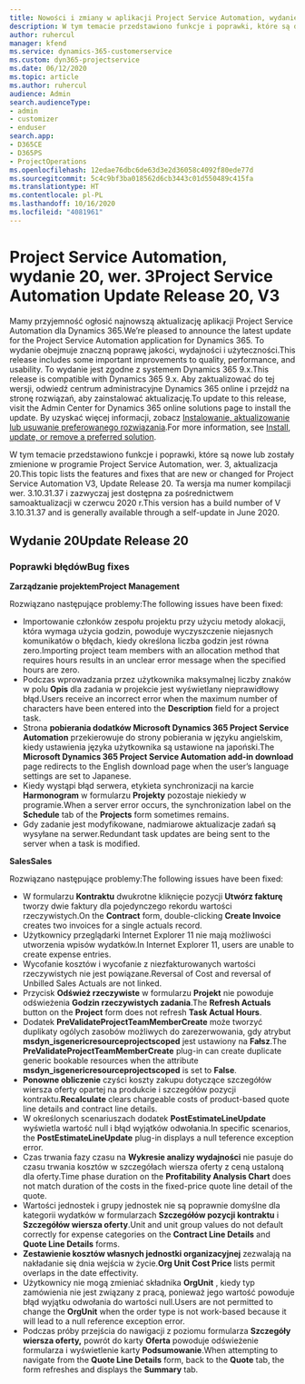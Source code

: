 ```yaml
---
title: Nowości i zmiany w aplikacji Project Service Automation, wydanie 20, wer. 3
description: W tym temacie przedstawiono funkcje i poprawki, które są dostępne w programie Project Service Automation, aktualizacja 20, wer. 3
author: ruhercul
manager: kfend
ms.service: dynamics-365-customerservice
ms.custom: dyn365-projectservice
ms.date: 06/12/2020
ms.topic: article
ms.author: ruhercul
audience: Admin
search.audienceType:
- admin
- customizer
- enduser
search.app:
- D365CE
- D365PS
- ProjectOperations
ms.openlocfilehash: 12edae76dbc6de63d3e2d36058c4092f80ede77d
ms.sourcegitcommit: 5c4c9bf3ba018562d6cb3443c01d550489c415fa
ms.translationtype: HT
ms.contentlocale: pl-PL
ms.lasthandoff: 10/16/2020
ms.locfileid: "4081961"
---
```

# <a name="project-service-automation-update-release-20-v3"></a><span data-ttu-id="78e9a-103">Project Service Automation, wydanie 20, wer. 3</span><span class="sxs-lookup"><span data-stu-id="78e9a-103">Project Service Automation Update Release 20, V3</span></span>

<span data-ttu-id="78e9a-104">Mamy przyjemność ogłosić najnowszą aktualizację aplikacji Project Service Automation dla Dynamics 365.</span><span class="sxs-lookup"><span data-stu-id="78e9a-104">We’re pleased to announce the latest update for the Project Service Automation application for Dynamics 365.</span></span> <span data-ttu-id="78e9a-105">To wydanie obejmuje znaczną poprawę jakości, wydajności i użyteczności.</span><span class="sxs-lookup"><span data-stu-id="78e9a-105">This release includes some important improvements to quality, performance, and usability.</span></span> <span data-ttu-id="78e9a-106">To wydanie jest zgodne z systemem Dynamics 365 9.x.</span><span class="sxs-lookup"><span data-stu-id="78e9a-106">This release is compatible with Dynamics 365 9.x.</span></span> <span data-ttu-id="78e9a-107">Aby zaktualizować do tej wersji, odwiedź centrum administracyjne Dynamics 365 online i przejdź na stronę rozwiązań, aby zainstalować aktualizację.</span><span class="sxs-lookup"><span data-stu-id="78e9a-107">To update to this release, visit the Admin Center for Dynamics 365 online solutions page to install the update.</span></span> <span data-ttu-id="78e9a-108">By uzyskać więcej informacji, zobacz [Instalowanie, aktualizowanie lub usuwanie preferowanego rozwiązania](https://docs.microsoft.com/power-platform/admin/install-remove-preferred-solution).</span><span class="sxs-lookup"><span data-stu-id="78e9a-108">For more information, see [Install, update, or remove a preferred solution](https://docs.microsoft.com/power-platform/admin/install-remove-preferred-solution).</span></span>

<span data-ttu-id="78e9a-109">W tym temacie przedstawiono funkcje i poprawki, które są nowe lub zostały zmienione w programie Project Service Automation, wer. 3, aktualizacja 20.</span><span class="sxs-lookup"><span data-stu-id="78e9a-109">This topic lists the features and fixes that are new or changed for Project Service Automation V3, Update Release 20.</span></span> <span data-ttu-id="78e9a-110">Ta wersja ma numer kompilacji wer. 3.10.31.37 i zazwyczaj jest dostępna za pośrednictwem samoaktualizacji w czerwcu 2020 r.</span><span class="sxs-lookup"><span data-stu-id="78e9a-110">This version has a build number of V 3.10.31.37 and is generally available through a self-update in June 2020.</span></span>

## <a name="update-release-20"></a><span data-ttu-id="78e9a-111">Wydanie 20</span><span class="sxs-lookup"><span data-stu-id="78e9a-111">Update Release 20</span></span>

### <a name="bug-fixes"></a><span data-ttu-id="78e9a-112">Poprawki błędów</span><span class="sxs-lookup"><span data-stu-id="78e9a-112">Bug fixes</span></span>

<span data-ttu-id="78e9a-113">**Zarządzanie projektem**</span><span class="sxs-lookup"><span data-stu-id="78e9a-113">**Project Management**</span></span>

<span data-ttu-id="78e9a-114">Rozwiązano następujące problemy:</span><span class="sxs-lookup"><span data-stu-id="78e9a-114">The following issues have been fixed:</span></span>

- <span data-ttu-id="78e9a-115">Importowanie członków zespołu projektu przy użyciu metody alokacji, która wymaga użycia godzin, powoduje wyczyszczenie niejasnych komunikatów o błędach, kiedy określona liczba godzin jest równa zero.</span><span class="sxs-lookup"><span data-stu-id="78e9a-115">Importing project team members with an allocation method that requires hours results in an unclear error message when the specified hours are zero.</span></span>
- <span data-ttu-id="78e9a-116">Podczas wprowadzania przez użytkownika maksymalnej liczby znaków w polu **Opis** dla zadania w projekcie jest wyświetlany nieprawidłowy błąd.</span><span class="sxs-lookup"><span data-stu-id="78e9a-116">Users receive an incorrect error when the maximum number of characters have been entered into the **Description** field for a project task.</span></span>
- <span data-ttu-id="78e9a-117">Strona **pobierania dodatków Microsoft Dynamics 365 Project Service Automation** przekierowuje do strony pobierania w języku angielskim, kiedy ustawienia języka użytkownika są ustawione na japoński.</span><span class="sxs-lookup"><span data-stu-id="78e9a-117">The **Microsoft Dynamics 365 Project Service Automation add-in download** page redirects to the English download page when the user’s language settings are set to Japanese.</span></span>
- <span data-ttu-id="78e9a-118">Kiedy wystąpi błąd serwera, etykieta synchronizacji na karcie **Harmonogram** w formularzu **Projekty** pozostaje niekiedy w programie.</span><span class="sxs-lookup"><span data-stu-id="78e9a-118">When a server error occurs, the synchronization label on the **Schedule** tab of the **Projects** form sometimes remains.</span></span>
- <span data-ttu-id="78e9a-119">Gdy zadanie jest modyfikowane, nadmiarowe aktualizacje zadań są wysyłane na serwer.</span><span class="sxs-lookup"><span data-stu-id="78e9a-119">Redundant task updates are being sent to the server when a task is modified.</span></span>

<span data-ttu-id="78e9a-120">**Sales**</span><span class="sxs-lookup"><span data-stu-id="78e9a-120">**Sales**</span></span>

<span data-ttu-id="78e9a-121">Rozwiązano następujące problemy:</span><span class="sxs-lookup"><span data-stu-id="78e9a-121">The following issues have been fixed:</span></span>

- <span data-ttu-id="78e9a-122">W formularzu **Kontraktu** dwukrotne kliknięcie pozycji **Utwórz fakturę** tworzy dwie faktury dla pojedynczego rekordu wartości rzeczywistych.</span><span class="sxs-lookup"><span data-stu-id="78e9a-122">On the **Contract** form, double-clicking **Create Invoice** creates two invoices for a single actuals record.</span></span>
- <span data-ttu-id="78e9a-123">Użytkownicy przeglądarki Internet Explorer 11 nie mają możliwości utworzenia wpisów wydatków.</span><span class="sxs-lookup"><span data-stu-id="78e9a-123">In Internet Explorer 11, users are unable to create expense entries.</span></span>
- <span data-ttu-id="78e9a-124">Wycofanie kosztów i wycofanie z niezfakturowanych wartości rzeczywistych nie jest powiązane.</span><span class="sxs-lookup"><span data-stu-id="78e9a-124">Reversal of Cost and reversal of Unbilled Sales Actuals are not linked.</span></span>
- <span data-ttu-id="78e9a-125">Przycisk **Odśwież rzeczywiste** w formularzu **Projekt** nie powoduje odświeżenia **Godzin rzeczywistych zadania**.</span><span class="sxs-lookup"><span data-stu-id="78e9a-125">The **Refresh Actuals** button on the **Project** form does not refresh **Task Actual Hours**.</span></span>
- <span data-ttu-id="78e9a-126">Dodatek **PreValidateProjectTeamMemberCreate** może tworzyć duplikaty ogólych zasobów możliwych do zarezerwowania, gdy atrybut **msdyn_isgenericresourceprojectscoped** jest ustawiony na **Fałsz**.</span><span class="sxs-lookup"><span data-stu-id="78e9a-126">The **PreValidateProjectTeamMemberCreate** plug-in can create duplicate generic bookable resources when the attribute **msdyn_isgenericresourceprojectscoped** is set to **False**.</span></span>
- <span data-ttu-id="78e9a-127">**Ponowne obliczenie** czyści koszty zakupu dotyczące szczegółów wiersza oferty opartej na produkcie i szczegółów pozycji kontraktu.</span><span class="sxs-lookup"><span data-stu-id="78e9a-127">**Recalculate** clears chargeable costs of product-based quote line details and contract line details.</span></span>
- <span data-ttu-id="78e9a-128">W określonych scenariuszach dodatek **PostEstimateLineUpdate** wyświetla wartość null i błąd wyjątków odwołania.</span><span class="sxs-lookup"><span data-stu-id="78e9a-128">In specific scenarios, the **PostEstimateLineUpdate** plug-in displays a null teference exception error.</span></span>
- <span data-ttu-id="78e9a-129">Czas trwania fazy czasu na **Wykresie analizy wydajności** nie pasuje do czasu trwania kosztów w szczegółach wiersza oferty z ceną ustaloną dla oferty.</span><span class="sxs-lookup"><span data-stu-id="78e9a-129">Time phase duration on the **Profitability Analysis Chart** does not match duration of the costs in the fixed-price quote line detail of the quote.</span></span>
- <span data-ttu-id="78e9a-130">Wartości jednostek i grupy jednostek nie są poprawnie domyślne dla kategorii wydatków w formularzach **Szczegółów pozycji kontraktu** i **Szczegółów wiersza oferty**.</span><span class="sxs-lookup"><span data-stu-id="78e9a-130">Unit and unit group values do not default correctly for expense categories on the **Contract Line Details** and **Quote Line Details** forms.</span></span>
- <span data-ttu-id="78e9a-131">**Zestawienie kosztów własnych jednostki organizacyjnej** zezwalają na nakładanie się dnia wejścia w życie.</span><span class="sxs-lookup"><span data-stu-id="78e9a-131">**Org Unit Cost Price** lists permit overlaps in the date effectivity.</span></span>
- <span data-ttu-id="78e9a-132">Użytkownicy nie mogą zmieniać składnika **OrgUnit** , kiedy typ zamówienia nie jest związany z pracą, ponieważ jego wartość powoduje błąd wyjątku odwołania do wartości null.</span><span class="sxs-lookup"><span data-stu-id="78e9a-132">Users are not permitted to change the **OrgUnit** when the order type is not work-based because it will lead to a null reference exception error.</span></span>
- <span data-ttu-id="78e9a-133">Podczas próby przejścia do nawigacji z poziomu formularza **Szczegóły wiersza oferty,** powrót do karty **Oferta** powoduje odświeżenie formularza i wyświetlenie karty **Podsumowanie**.</span><span class="sxs-lookup"><span data-stu-id="78e9a-133">When attempting to navigate from the **Quote Line Details** form, back to the **Quote** tab, the form refreshes and displays the **Summary** tab.</span></span>
